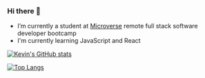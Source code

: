 ### Hi there :wave:
- I’m currently a student at [Microverse](https://micorverse.com) remote full stack software developer bootcamp
- I'm currently learning JavaScript and React

[![Kevin's GitHub stats](https://github-readme-stats.vercel.app/api?username=kimothokamau&show_icons=true&theme=radical)](https://github.com/kimothokamau/github-readme-stats)

[![Top Langs](https://github-readme-stats.vercel.app/api/top-langs/?username=kimothokamau&layout=compact)](https://github.com/kimothokamau/github-readme-stats)




<!--
**kimothokamau/kimothokamau** is a ✨ _special_ ✨ repository because its `README.md` (this file) appears on your GitHub profile.

Here are some ideas to get you started:

- 🔭 I’m currently working on the Microverse Remote Full Stack Software developer curriculum
- 🌱 I’m currently learning HTML&CSS
- 👯 I’m looking to collaborate on ...
- 🤔 I’m looking for help with ...
- 💬 Ask me about ...
- 📫 How to reach me: ...
- 😄 Pronouns: ...
- ⚡ Fun fact: ...
-->
